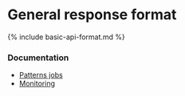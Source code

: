 # General response format

{% include basic-api-format.md %}


### Documentation
- [Patterns jobs](./patterns.md)
- [Monitoring](./monitoring.md)
